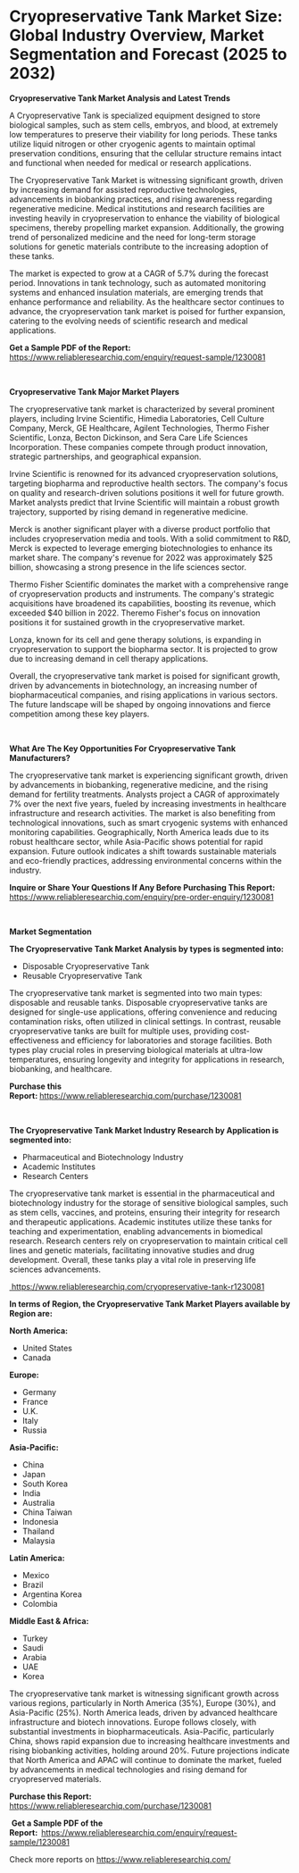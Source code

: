 <p><h1>Cryopreservative Tank Market Size: Global Industry Overview, Market Segmentation and Forecast (2025 to 2032)</h1></p><p><strong>Cryopreservative Tank Market Analysis and Latest Trends</strong></p>
<p><p>A Cryopreservative Tank is specialized equipment designed to store biological samples, such as stem cells, embryos, and blood, at extremely low temperatures to preserve their viability for long periods. These tanks utilize liquid nitrogen or other cryogenic agents to maintain optimal preservation conditions, ensuring that the cellular structure remains intact and functional when needed for medical or research applications.</p><p>The Cryopreservative Tank Market is witnessing significant growth, driven by increasing demand for assisted reproductive technologies, advancements in biobanking practices, and rising awareness regarding regenerative medicine. Medical institutions and research facilities are investing heavily in cryopreservation to enhance the viability of biological specimens, thereby propelling market expansion. Additionally, the growing trend of personalized medicine and the need for long-term storage solutions for genetic materials contribute to the increasing adoption of these tanks.</p><p>The market is expected to grow at a CAGR of 5.7% during the forecast period. Innovations in tank technology, such as automated monitoring systems and enhanced insulation materials, are emerging trends that enhance performance and reliability. As the healthcare sector continues to advance, the cryopreservation tank market is poised for further expansion, catering to the evolving needs of scientific research and medical applications.</p></p>
<p><strong>Get a Sample PDF of the Report:&nbsp;</strong> <a href="https://www.reliableresearchiq.com/enquiry/request-sample/1230081?utm_campaign=2840&utm_medium=2&utm_source=Github&utm_content=ia&utm_term=05032025&utm_id=cryopreservative-tank">https://www.reliableresearchiq.com/enquiry/request-sample/1230081</a></p>
<p>&nbsp;</p>
<p><strong>Cryopreservative Tank Major Market Players</strong></p>
<p><p>The cryopreservative tank market is characterized by several prominent players, including Irvine Scientific, Himedia Laboratories, Cell Culture Company, Merck, GE Healthcare, Agilent Technologies, Thermo Fisher Scientific, Lonza, Becton Dickinson, and Sera Care Life Sciences Incorporation. These companies compete through product innovation, strategic partnerships, and geographical expansion.</p><p>Irvine Scientific is renowned for its advanced cryopreservation solutions, targeting biopharma and reproductive health sectors. The company's focus on quality and research-driven solutions positions it well for future growth. Market analysts predict that Irvine Scientific will maintain a robust growth trajectory, supported by rising demand in regenerative medicine.</p><p>Merck is another significant player with a diverse product portfolio that includes cryopreservation media and tools. With a solid commitment to R&D, Merck is expected to leverage emerging biotechnologies to enhance its market share. The company's revenue for 2022 was approximately $25 billion, showcasing a strong presence in the life sciences sector.</p><p>Thermo Fisher Scientific dominates the market with a comprehensive range of cryopreservation products and instruments. The company's strategic acquisitions have broadened its capabilities, boosting its revenue, which exceeded $40 billion in 2022. Theremo Fisher's focus on innovation positions it for sustained growth in the cryopreservative market.</p><p>Lonza, known for its cell and gene therapy solutions, is expanding in cryopreservation to support the biopharma sector. It is projected to grow due to increasing demand in cell therapy applications.</p><p>Overall, the cryopreservative tank market is poised for significant growth, driven by advancements in biotechnology, an increasing number of biopharmaceutical companies, and rising applications in various sectors. The future landscape will be shaped by ongoing innovations and fierce competition among these key players.</p></p>
<p>&nbsp;</p>
<p><strong>What Are The Key Opportunities For Cryopreservative Tank Manufacturers?</strong></p>
<p><p>The cryopreservative tank market is experiencing significant growth, driven by advancements in biobanking, regenerative medicine, and the rising demand for fertility treatments. Analysts project a CAGR of approximately 7% over the next five years, fueled by increasing investments in healthcare infrastructure and research activities. The market is also benefiting from technological innovations, such as smart cryogenic systems with enhanced monitoring capabilities. Geographically, North America leads due to its robust healthcare sector, while Asia-Pacific shows potential for rapid expansion. Future outlook indicates a shift towards sustainable materials and eco-friendly practices, addressing environmental concerns within the industry.</p></p>
<p><strong>Inquire or Share Your Questions If Any Before Purchasing This Report:</strong> <a href="https://www.reliableresearchiq.com/enquiry/pre-order-enquiry/1230081?utm_campaign=2840&utm_medium=2&utm_source=Github&utm_content=ia&utm_term=05032025&utm_id=cryopreservative-tank">https://www.reliableresearchiq.com/enquiry/pre-order-enquiry/1230081</a></p>
<p>&nbsp;</p>
<p><strong>Market Segmentation</strong></p>
<p><strong>The Cryopreservative Tank Market Analysis by types is segmented into:</strong></p>
<p><ul><li>Disposable Cryopreservative Tank</li><li>Reusable Cryopreservative Tank</li></ul></p>
<p><p>The cryopreservative tank market is segmented into two main types: disposable and reusable tanks. Disposable cryopreservative tanks are designed for single-use applications, offering convenience and reducing contamination risks, often utilized in clinical settings. In contrast, reusable cryopreservative tanks are built for multiple uses, providing cost-effectiveness and efficiency for laboratories and storage facilities. Both types play crucial roles in preserving biological materials at ultra-low temperatures, ensuring longevity and integrity for applications in research, biobanking, and healthcare.</p></p>
<p><strong>Purchase this Report:&nbsp;</strong><a href="https://www.reliableresearchiq.com/purchase/1230081?utm_campaign=2840&utm_medium=2&utm_source=Github&utm_content=ia&utm_term=05032025&utm_id=cryopreservative-tank">https://www.reliableresearchiq.com/purchase/1230081</a></p>
<p>&nbsp;</p>
<p><strong>The Cryopreservative Tank Market Industry Research by Application is segmented into:</strong></p>
<p><ul><li>Pharmaceutical and Biotechnology Industry</li><li>Academic Institutes</li><li>Research Centers</li></ul></p>
<p><p>The cryopreservative tank market is essential in the pharmaceutical and biotechnology industry for the storage of sensitive biological samples, such as stem cells, vaccines, and proteins, ensuring their integrity for research and therapeutic applications. Academic institutes utilize these tanks for teaching and experimentation, enabling advancements in biomedical research. Research centers rely on cryopreservation to maintain critical cell lines and genetic materials, facilitating innovative studies and drug development. Overall, these tanks play a vital role in preserving life sciences advancements.</p></p>
<p><a href="https://www.reliableresearchiq.com/cryopreservative-tank-r1230081?utm_campaign=2840&utm_medium=2&utm_source=Github&utm_content=ia&utm_term=05032025&utm_id=cryopreservative-tank">&nbsp;https://www.reliableresearchiq.com/cryopreservative-tank-r1230081</a></p>
<p><strong>In terms of Region, the Cryopreservative Tank Market Players available by Region are:</strong></p>
<p>
    <p> <strong> North America: </strong>
        <ul>
            <li>United States</li>
            <li>Canada</li>
        </ul>
        </p> 
    <p> <strong> Europe: </strong>
        <ul>
            <li>Germany</li>
            <li>France</li>
            <li>U.K.</li>
            <li>Italy</li>
            <li>Russia</li>
        </ul>
        </p> 
    <p> <strong> Asia-Pacific: </strong>
        <ul>
            <li>China</li>
            <li>Japan</li>
            <li>South Korea</li>
            <li>India</li>
            <li>Australia</li>
            <li>China Taiwan</li>
            <li>Indonesia</li>
            <li>Thailand</li>
            <li>Malaysia</li>
        </ul>
        </p> 
    <p> <strong> Latin America: </strong>
        <ul>
            <li>Mexico</li>
            <li>Brazil</li>
            <li>Argentina Korea</li>
            <li>Colombia</li>
        </ul>
        </p> 
    <p> <strong> Middle East & Africa: </strong>
        <ul>
            <li>Turkey</li>
            <li>Saudi</li>
            <li>Arabia</li>
            <li>UAE</li>
            <li>Korea</li>
        </ul>
    </p>
    </p>
<p><p>The cryopreservative tank market is witnessing significant growth across various regions, particularly in North America (35%), Europe (30%), and Asia-Pacific (25%). North America leads, driven by advanced healthcare infrastructure and biotech innovations. Europe follows closely, with substantial investments in biopharmaceuticals. Asia-Pacific, particularly China, shows rapid expansion due to increasing healthcare investments and rising biobanking activities, holding around 20%. Future projections indicate that North America and APAC will continue to dominate the market, fueled by advancements in medical technologies and rising demand for cryopreserved materials.</p></p>
<p><strong>Purchase this Report: </strong><a href="https://www.reliableresearchiq.com/purchase/1230081?utm_campaign=2840&utm_medium=2&utm_source=Github&utm_content=ia&utm_term=05032025&utm_id=cryopreservative-tank">https://www.reliableresearchiq.com/purchase/1230081</a></p>
<p>&nbsp;<strong>Get a Sample PDF of the Report:&nbsp;&nbsp;</strong><a href="https://www.reliableresearchiq.com/enquiry/request-sample/1230081?utm_campaign=2840&utm_medium=2&utm_source=Github&utm_content=ia&utm_term=05032025&utm_id=cryopreservative-tank">https://www.reliableresearchiq.com/enquiry/request-sample/1230081</a></p>
<p><strong></strong></p>
<p>Check more reports on <a href="https://www.reliableresearchiq.com/?utm_campaign=2840&utm_medium=2&utm_source=Github&utm_content=ia&utm_term=05032025&utm_id=cryopreservative-tank">https://www.reliableresearchiq.com/</a></p>